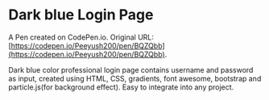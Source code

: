 # Dark blue Login Page

A Pen created on CodePen.io. Original URL: [https://codepen.io/Peeyush200/pen/BQZQbb](https://codepen.io/Peeyush200/pen/BQZQbb).

Dark blue color professional login page contains username and password as input, created using HTML, CSS, gradients, font awesome, bootstrap and particle.js(for background effect). Easy to integrate into any project.